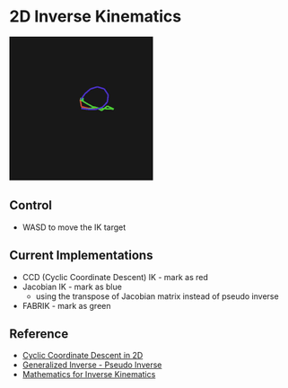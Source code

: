 # 2D Inverse Kinematics

<a href="url"><img src="./ik2D.gif" height="256" width="256" >
</a>

## Control

* WASD to move the IK target

## Current Implementations

* CCD (Cyclic Coordinate Descent) IK - mark as red
* Jacobian IK - mark as blue
    * using the transpose of Jacobian matrix instead of pseudo inverse
* FABRIK - mark as green

## Reference

* [Cyclic Coordinate Descent in 2D](https://www.ryanjuckett.com/cyclic-coordinate-descent-in-2d/)
* [Generalized Inverse - Pseudo Inverse](https://en.wikipedia.org/wiki/Generalized_inverse)
* [Mathematics for Inverse Kinematics](http://www.cs.cmu.edu/~15464-s13/lectures/lecture6/IK.pdf)